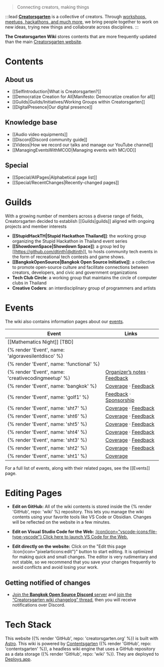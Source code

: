 > Connecting creators, making things

:::lead
**[Creatorsgarten](https://creatorsgarten.org/)** is a collective of creators. Through [workshops, meetups, hackathons, and much more](https://creatorsgarten.org/events/), we bring people together to work on new ideas, trying new things and collaborate across disciplines.
:::

**The Creatorsgarten Wiki** stores contents that are more frequently updated than the main [Creatorsgarten website][main-site].

[main-site]: https://creatorsgarten.org/

# Contents

## About us
- [[SelfIntroduction|What is Creatorsgarten?]]
- [[Democratize Creation for All|Manifesto: Democratize creation for all]]
- [[Guilds|Guilds/Initiatives/Working Groups within Creatorsgarten]]
- [[DigitalPresence|Our digital presence]]

## Knowledge base
  - [[Audio video equipments]]
  - [[Discord|Discord community guide]]
  - [[Videos|How we record our talks and manage our YouTube channel]]
  - [[ManagingEventsWithMCOD|Managing events with MC/OD]]

## Special
- [[Special/AllPages|Alphabetical page list]]
- [[Special/RecentChanges|Recently-changed pages]]

# Guilds
With a growing number of members across a diverse range of fields, Creatorsgarten decided to establish [[Guilds|guilds]] aligned with ongoing projects and member interests
- **[[StupidHackTH|Stupid Hackathon Thailand]]**: the working group organizing the Stupid Hackathon in Thailand event series
- **[[ShowdownSpace|Showdown Space]]**: a group led by [[https://github.com/dtinth|@dtinth]], to hosts community tech events in the form of recreational tech contests and game shows.
- **[[BangkokOpenSource|Bangkok Open Source Initiative]]**: a collective to promote open-source culture and facilitate connections between creators, developers, and civic and government organizations
- **Tech Club Circle**: a working group that maintains the circle of computer clubs in Thailand
- **Creative Coders**: an interdisciplinary group of programmers and artists 

# Events

The wiki also contains information pages about our [events](/events/).

| Event | Links |
| --- | --- |
| [[Mathematics Night]] [TBD]
| {% render 'Event', name: 'algoravesilentdisco' %}
| {% render 'Event', name: 'functional' %}
| {% render 'Event', name: 'creativecodingmeetup' %} | [Organizer’s notes](/wiki/OrganizerNotes/creativecodingmeetup) &middot; [Feedback](/wiki/Feedback/creativecodingmeetup) |
| {% render 'Event', name: 'bangkok' %} | [Coverage](/wiki/Coverage/bangkok) &middot; [Feedback](/wiki/Feedback/bangkok) |
| {% render 'Event', name: 'golf1' %} | [Feedback](/wiki/Feedback/golf1) &middot; [Sponsorship](/wiki/Sponsorship/golf1) |
| {% render 'Event', name: 'sht7' %} | [Coverage](/wiki/Coverage/sht7) &middot; [Feedback](/wiki/Feedback/sht7) |
| {% render 'Event', name: 'sht6' %} | [Coverage](/wiki/Coverage/sht6) &middot; [Feedback](/wiki/Feedback/sht6) |
| {% render 'Event', name: 'sht5' %} | [Coverage](/wiki/Coverage/sht5) &middot; [Feedback](/wiki/Feedback/sht5) |
| {% render 'Event', name: 'sht4' %} | [Coverage](/wiki/Coverage/sht4) &middot; [Feedback](/wiki/Feedback/sht4) |
| {% render 'Event', name: 'sht3' %} | [Coverage](/wiki/Coverage/sht3) &middot; [Feedback](/wiki/Feedback/sht3) |
| {% render 'Event', name: 'sht2' %} | [Coverage](/wiki/Coverage/sht2) &middot; [Feedback](/wiki/Feedback/sht2) |
| {% render 'Event', name: 'sht1' %} | [Coverage](/wiki/Coverage/sht1) |

For a full list of events, along with their related pages, see the [[Events]] page.

# Editing Pages

- **Edit on GitHub:** All of the wiki contents is stored inside the {% render 'GitHub', repo: 'wiki' %} repository. This lets you manage the wiki contents using your favorite tools like VS Code or Obsidian. Changes will be reflected on the website in a few minutes.

- **Edit on Visual Studio Code for the Web:** [:Icon{icon="vscode-icons:file-type-vscode"} Click here to launch VS Code for the Web.](https://vscode.dev/github/creatorsgarten/wiki)

- **Edit directly on the website:** Click on the "Edit this page :Icon{icon="pixelarticons:edit"}" button to start editing. It is optimized for making quick and small changes. The editor is very rudimentary and not stable, so we recommend that you save your changes frequently to avoid conflicts and avoid losing your work.

## Getting notified of changes

- [Join the **Bangkok Open Source Discord** server](https://grtn.org/bkkoss-discord) and [join the “Creatorsgarten wiki changelog” thread](https://discord.com/channels/1062609208106832002/1085847407583055883), then you will receive notifications over Discord.

# Tech Stack

This website ({% render 'GitHub', repo: 'creatorsgarten.org' %}) is built with [Astro](https://astro.build/).
This wiki is powered by [Contentsgarten](https://contentsgarten.netlify.app/wiki/MainPage) ({% render 'GitHub', repo: 'contentsgarten' %}), a headless wiki engine that uses a GitHub repository as a data storage ({% render 'GitHub', repo: 'wiki' %}).
They are deployed to [Deploys.app](https://www.deploys.app/).
